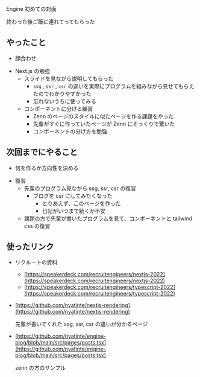 Engine 初めての対面

終わった後ご飯に連れてってもらった

## やったこと

- 顔合わせ

* Next.js の勉強
  - スライドを見ながら説明してもらった
    - `ssg` , `ssr` , `csr` の違いを実際にプログラムを組みながら見せてもらえたのでわかりやすかった
    - 忘れないうちに使ってみる
  - コンポーネントに分ける練習
    - Zenn のページのスタイルに似たページを作る課題をやった
    - 先輩がすぐに作っていたページが Zenn にそっくりで驚いた
    - コンポーネントの分け方を勉強

## 次回までにやること

- 何を作るか方向性を決める

* 復習
  - 先輩のプログラム見ながら ssg, ssr, csr の復習
    - ブログを csr にしてみたくなった
      - とりあえず、このページを作った
      - 日記がいつまで続くか不安
  - 課題の方で先輩が書いたプログラムを見て、コンポーネントと tailwind css の復習

## 使ったリンク

- リクルートの資料
  - [https://speakerdeck.com/recruitengineers/nextjs-2022](https://speakerdeck.com/recruitengineers/nextjs-2022)
  - [https://speakerdeck.com/recruitengineers/typescript-2022](https://speakerdeck.com/recruitengineers/typescript-2022)
- [https://github.com/nyatinte/nextjs-rendering](https://github.com/nyatinte/nextjs-rendering)

  先輩が書いてくれた ssg, ssr, csr の違いが分かるページ

- [https://github.com/nyatinte/engine-blog/blob/main/src/pages/posts.tsx](https://github.com/nyatinte/engine-blog/blob/main/src/pages/posts.tsx)

  zenn の方のサンプル
